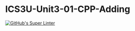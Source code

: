 # ICS3U-Unit3-01-CPP-Adding

[![GitHub's Super Linter](https://github.com/liam-fletcher1/ICS3U-Unit3-01-CPP-Adding/workflows/GitHub's%20Super%20Linter/badge.svg)](https://github.com/liam-fletcher1/ICS3U-Unit3-01-CPP-Adding/actions)

